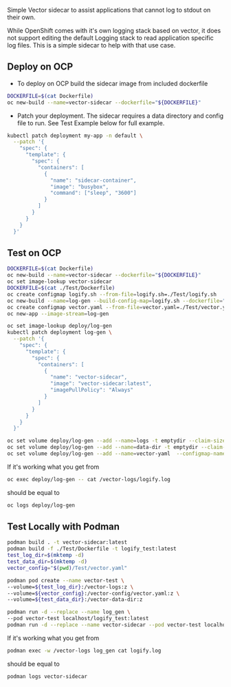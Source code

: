 Simple Vector sidecar to assist applications that cannot log to stdout on their own.

While OpenShift comes with it's own logging stack based on vector, it does not support editing the default Logging stack to read application specific log files. This is a simple sidecar to help with that use case.


## Deploy on OCP
- To deploy on OCP build the sidecar image from included dockerfile
```bash
DOCKERFILE=$(cat Dockerfile)
oc new-build --name=vector-sidecar --dockerfile="${DOCKERFILE}"
```
- Patch your deployment. The sidecar requires a data directory and config file to run. See Test Example below for full example.
```bash
kubectl patch deployment my-app -n default \
  --patch '{
    "spec": {
      "template": {
        "spec": {
          "containers": [
            {
              "name": "sidecar-container",
              "image": "busybox",
              "command": ["sleep", "3600"]
            }
          ]
        }
      }
    }
  }'

```

## Test on OCP
```bash
DOCKERFILE=$(cat Dockerfile)
oc new-build --name=vector-sidecar --dockerfile="${DOCKERFILE}"
oc set image-lookup vector-sidecar
DOCKERFILE=$(cat ./Test/Dockerfile)
oc create configmap logify.sh --from-file=logify.sh=./Test/logify.sh
oc new-build --name=log-gen --build-config-map=logify.sh --dockerfile="${DOCKERFILE}"
oc create configmap vector.yaml --from-file=vector.yaml=./Test/vector.yaml
oc new-app --image-stream=log-gen

oc set image-lookup deploy/log-gen
kubectl patch deployment log-gen \
  --patch '{
    "spec": {
      "template": {
        "spec": {
          "containers": [
            {
              "name": "vector-sidecar",
              "image": "vector-sidecar:latest",
              "imagePullPolicy": "Always"
            }
          ]
        }
      }
    }
  }'

oc set volume deploy/log-gen --add --name=logs -t emptydir --claim-size=100Mi --mount-path=/vector-logs
oc set volume deploy/log-gen --add --name=data-dir -t emptydir --claim-size=100Mi --mount-path=/vector-data-dir
oc set volume deploy/log-gen --add --name=vector-yaml  --configmap-name=vector.yaml -t configmap --mount-path=/vector-config
```

If it's working what you get from
```bash
oc exec deploy/log-gen -- cat /vector-logs/logify.log
```
should be equal to
```bash
oc logs deploy/log-gen
```

## Test Locally with Podman

```bash
podman build . -t vector-sidecar:latest
podman build -f ./Test/Dockerfile -t logify_test:latest
test_log_dir=$(mktemp -d)
test_data_dir=$(mktemp -d)
vector_config="$(pwd)/Test/vector.yaml"

podman pod create --name vector-test \
--volume=${test_log_dir}:/vector-logs:z \
--volume=${vector_config}:/vector-config/vector.yaml:z \
--volume=${test_data_dir}:/vector-data-dir:z

podman run -d --replace --name log_gen \
--pod vector-test localhost/logify_test:latest
podman run -d --replace --name vector-sidecar --pod vector-test localhost/vector-sidecar:latest
```

If it's working what you get from 
```bash
podman exec -w /vector-logs log_gen cat logify.log
```
should be equal to
```bash
podman logs vector-sidecar
```
